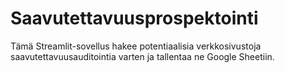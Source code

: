 # Saavutettavuusprospektointi
Tämä Streamlit-sovellus hakee potentiaalisia verkkosivustoja saavutettavuusauditointia varten ja tallentaa ne Google Sheetiin.